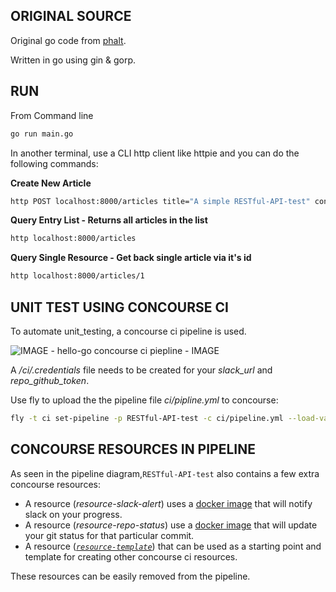 
## ORIGINAL SOURCE

Original go code from [phalt](https://github.com/phalt).

Written in go using gin &amp; gorp.

## RUN

From Command line

```bash
go run main.go
```

In another terminal, use a CLI http client like httpie and you can do the following commands:

**Create New Article**

```bash
http POST localhost:8000/articles title="A simple RESTful-API-test" content="Hello-World"
```

**Query Entry List - Returns all articles in the list**

```bash
http localhost:8000/articles
```

**Query Single Resource - Get back single article via it's id**

```bash
http localhost:8000/articles/1
```

## UNIT TEST USING CONCOURSE CI

To automate unit_testing, a concourse ci pipeline is used.

![IMAGE - hello-go concourse ci piepline - IMAGE](pics/RESTful-API-test-pipeline.jpg)

A _/ci/.credentials_ file needs to be created for your _slack_url_ and _repo_github_token_.

Use fly to upload the the pipeline file _ci/pipline.yml_ to concourse:

```bash
fly -t ci set-pipeline -p RESTful-API-test -c ci/pipeline.yml --load-vars-from ci/.credentials.yml
```

## CONCOURSE RESOURCES IN PIPELINE

As seen in the pipeline diagram,`RESTful-API-test` also contains a few extra concourse resources:

* A resource (_resource-slack-alert_) uses a [docker image](https://hub.docker.com/r/cfcommunity/slack-notification-resource)
  that will notify slack on your progress.
* A resource (_resource-repo-status_) use a [docker image](https://hub.docker.com/r/dpb587/github-status-resource)
  that will update your git status for that particular commit.
* A resource ([_`resource-template`_](https://github.com/JeffDeCola/resource-template))
  that can be used as a starting point and template for creating other concourse
  ci resources.

These resources can be easily removed from the pipeline.